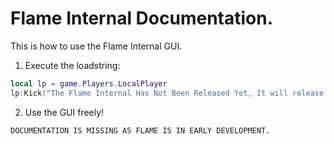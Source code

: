 # Flame Internal Documentation.

This is how to use the Flame Internal GUI.

1. Execute the loadstring:
```lua
local lp = game.Players.LocalPlayer
lp:Kick("The Flame Internal Has Not Been Released Yet, It will release 1-14d from now.")
```

2. Use the GUI freely!
```
DOCUMENTATION IS MISSING AS FLAME IS IN EARLY DEVELOPMENT.
```
